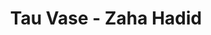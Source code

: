 ---
title: Tau Vase - Zaha Hadid
layout: entry
presentation: side-by-side
object:
  - id: ptl-25096
order: 419
menu: false
---